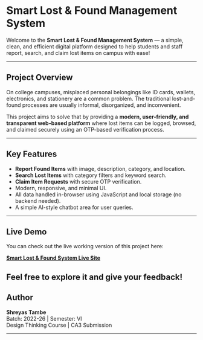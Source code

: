 #  Smart Lost & Found Management System 

Welcome to the **Smart Lost & Found Management System** — a simple, clean, and efficient digital platform designed to help students and staff report, search, and claim lost items on campus with ease!

---

## Project Overview

On college campuses, misplaced personal belongings like ID cards, wallets, electronics, and stationery are a common problem. The traditional lost-and-found processes are usually informal, disorganized, and inconvenient. 

This project aims to solve that by providing a **modern, user-friendly, and transparent web-based platform** where lost items can be logged, browsed, and claimed securely using an OTP-based verification process.

---

## Key Features

- **Report Found Items** with image, description, category, and location.
- **Search Lost Items** with category filters and keyword search.
- **Claim Item Requests** with secure OTP verification.
- Modern, responsive, and minimal UI.
- All data handled in-browser using JavaScript and local storage (no backend needed).
- A simple AI-style chatbot area for user queries.

---

## Live Demo

You can check out the live working version of this project here:

**[Smart Lost & Found System Live Site](https://shreyastambe103.github.io/lost-and-found-system/)**  

Feel free to explore it and give your feedback!
---

## Author

**Shreyas Tambe**  
Batch: 2022-26 | Semester: VI  
Design Thinking Course | CA3 Submission

---
